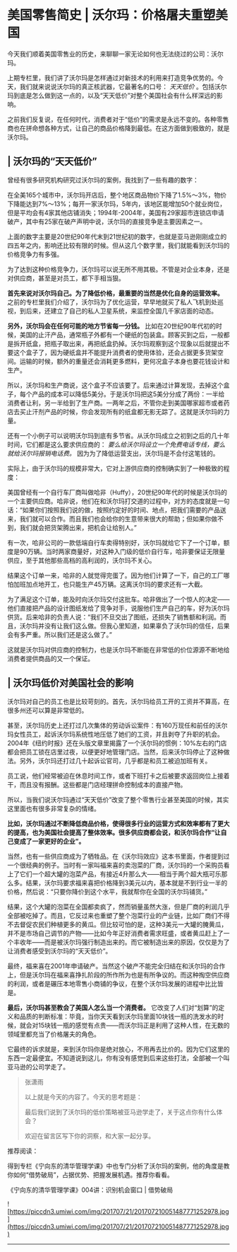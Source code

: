 # 美国零售简史 | 沃尔玛：价格屠夫重塑美国

今天我们顺着美国零售业的历史，来聊聊一家无论如何也无法绕过的公司：沃尔玛。

上期专栏里，我们讲了沃尔玛是怎样通过对新技术的利用来打造竞争优势的。今天，我们就来说说沃尔玛的真正核武器，它最著名的口号： *天天低价* 。包括沃尔玛到底是怎么做到这一点的，以及“天天低价”对整个美国社会有什么样深远的影响。

之前我们反复说，在任何时代，消费者对于“低价”的需求是永远不变的。各种零售商也在拼命想各种方式，让自己的商品价格降到最低。在这方面做到极致的，就是沃尔玛。    

## | 沃尔玛的“天天低价”

曾经有很多研究机构研究过沃尔玛的案例，我找到了一些有趣的数字：

在全美165个城市中，沃尔玛开店后，整个地区商品物价下降了1.5%～3%，物价下降能达到7%～13%；每开一家沃尔玛，5年内，该地区能增加50个就业岗位，但是平均会有4家其他店铺消失；1994年-2004年，美国有29家超市连锁店申请破产，其中有25家在破产声明中说，沃尔玛的直接竞争是主要因素之一。

上面的数字主要是20世纪90年代末到21世纪初的数字，也就是亚马逊刚刚成立的四五年之内，影响还比较有限的时候。但从这几个数字里，我们就能看到沃尔玛的价格竞争力有多强。

为了达到这种价格竞争力，沃尔玛可以说无所不用其极。不管是对企业本身，还是对供应商，甚至是对员工，都下手相当狠。

 **首先来说对沃尔玛自己。为了降低价格，最重要的当然是优化自身的运营效率。** 之前的专栏里我们介绍了，沃尔玛为了优化运营，早早地就买了私人飞机到处巡视，到后来，还建立了自己的私人卫星系统，来监控全国几千家店面的动态。

 **另外，沃尔玛会在任何可能的地方节省每一分钱。** 比如在20世纪90年代初的时候，美国的止汗产品，通常瓶子外都有一个硬纸的包装盒。顾客买到之后，一般都是拆开纸盒，把瓶子取出来，再把纸盒扔掉。沃尔玛观察到这个现象以后就提出不要这个盒子了，因为硬纸盒并不能提升消费者的使用体验，还会占据更多货架空间。运输的时候，额外的重量还会消耗更多燃料，更何况盒子本身也要花钱设计和生产。

所以，沃尔玛和生产商说，这个盒子不应该要了。后来通过计算发现，去掉这个盒子，每个产品的成本可以降低5美分。于是沃尔玛把这5美分分成了两份：一半给消费者让利，另一半给到了生产商。一两年之后，不管你走到美国哪家超市或者药店去买止汗剂产品的时候，你会发现所有的纸盒都无影无踪了。这就是沃尔玛的力量。

还有一个小例子可以说明沃尔玛到底有多节省。从沃尔玛成立之初到之后的几十年时间，它们都是这么要求供应商的： *要么给沃尔玛设立一个免费电话专线，要么就给沃尔玛报销电话费。* 因为为了降低运营支出，沃尔玛是不会付这笔钱的。

实际上，由于沃尔玛的规模非常大，它对上游供应商的控制确实到了一种极致的程度：

美国曾经有一个自行车厂商叫做哈非（Huffy），20世纪90年代的时候是沃尔玛的一个主要供应商。哈非说，他们在和沃尔玛打交道的过程中，对方的态度就是一句话：“如果你们按照我们说的做，按照约定好的时间、地点，把我们需要的产品送来，我们就可以合作。而且我们也会给你的生意带来很大的帮助；但如果你做不到，我们就会把货架腾出来，把机会让给别人。”

有一次，哈非公司的一款低端自行车卖得特别好，沃尔玛就给它下了一个订单，额度是90万辆。当时两家商量好，对这种入门级的低价自行车，哈非要保证无限量供应，至于其他那些高档的高利润的，沃尔玛不关心。

结果这个订单一来，哈非的人就觉得完蛋了。因为他们计算了一下，自己的工厂哪怕加班加点地开工，也只能生产45万辆。这离沃尔玛的要求还有一大截。

为了满足这个订单，能及时向沃尔玛交付这批车。哈非做出了一个惊人的决定——他们直接把产品的设计图纸发给了竞争对手，说服他们生产自己的车，好为沃尔玛供货。后来哈非的负责人说：“我们不旦交出了图纸，还损失了销售额和利润。而且，沃尔玛并没有让我们这么做。但我心里知道，如果辜负了沃尔玛的信任，后果会有多严重。所以我们还是这么做了。”

这就是沃尔玛对供应商的控制力，也是沃尔玛不断能在非常低的价位源源不断地给消费者提供商品的又一个保证。    

## | 沃尔玛低价对美国社会的影响

沃尔玛对自己的员工也是比较苛刻的。首先，沃尔玛给员工开的工资并不算高，在很多州还可以算是非常低的。

甚至，沃尔玛历史上还打过几次集体的劳动诉讼案件：有160万现任和前任的沃尔玛女性员工，起诉沃尔玛系统性地压低了她们的工资，并且剥夺了升职的机会。2004年《纽约时报》还在头版文章里揭露了一个沃尔玛的惯例：10%左右的门店都会把员工锁在店里过夜，以便更好地管理门店。当然，后来沃尔玛停止了这种做法。另外，沃尔玛还打过几十起诉讼官司，几乎都是和员工被迫加班有关。

员工说，他们经常被迫在休息时间工作，或者下班打卡之后被要求返回岗位上接着干，而且没有报酬。这些都是门店经理拼命控制成本的直接产物。

所以，当我们说沃尔玛通过“天天低价”改变了整个零售行业甚至美国的时候，其实这里面也有很多非常复杂的情绪。

 **比如，沃尔玛通过不断降低商品价格，使得很多行业的运营方式和效率都有了更大的提高，也为美国社会提高了整体效率。很多供应商都会说，和沃尔玛合作“让自己变成了一家更好的企业”。**

当然，也有一些供应商成为了牺牲品。在《沃尔玛效应》这本书里面，作者提到过一个很经典的例子。当时有一家叫福来喜的卖泡菜的厂商，沃尔玛的一个采购员看上了它们一个超大罐的泡菜产品，有接近4升那么大——相当于两个超大瓶可乐那么多。结果，沃尔玛要求福来喜把价格降到3美元以内，基本就是不到行业一半的价格，然后说：“只要你降价到这个水平，我就帮你在全国的沃尔玛铺货。”

结果，这个大罐的泡菜在全国都卖疯了，然而销量虽然大涨，但是厂商的利润几乎全部被吃掉了。而且，它反过来也重塑了整个泡菜行业的产业链，比如厂商们不得不去督促农民们种植更多的黄瓜。但比较可怕的是，这种3美元一大罐的腌黄瓜，并不是市场自己调节的产物——比如今年正好消费者需求旺盛，或者黄瓜赶上了一个丰收年——而是被沃尔玛强行制造出来的。而它被制造出来的原因，仅仅是为了让消费者感受到沃尔玛的“天天低价”。

最终，福来喜在2001年申请破产。当然这个破产不能完全归结在和沃尔玛的合作上，但是沃尔玛在福来喜挣扎阶段的所作所为也是有所争议的。而这种掏空供应商的利润，或者是碾压本地零售小商铺的争议，在整个沃尔玛发展的进程中比比皆是。

 **最后，沃尔玛甚至教会了美国人怎么当一个消费者。** 它改变了人们对“划算”的定义和品质的判断标准：毕竟，当你天天看到沃尔玛里面10块钱一瓶的洗发水的时候，就会对15块钱一瓶的感觉有点贵——而沃尔玛正是利用了这种人性，在无数的领域里都充当了价格屠夫的角色。

它最终的诉求就是，来到沃尔玛你是绝对放心，不用再去比价的。因为它们这里的东西一定最便宜。不知道说到这儿，你有没有感觉到后来这些打法，全部被一个叫亚马逊的公司学走了。    

> 张潇雨
> 
> 以上就是今天的内容了。今天的思考题是：
> 
> 最后我们说到了沃尔玛的低价策略被亚马逊学走了，关于这点你有什么体会？
> 
> 欢迎在留言区写下你的洞察，和大家一起分享。

推荐阅读：

得到专栏《宁向东的清华管理学课》中也专门分析了沃尔玛的案例，他的角度是教你如何“借势破局”，占据优势、把握发展机遇。推荐你看看。

《宁向东的清华管理学课》004讲：识别机会窗口 | 借势破局

![https://piccdn3.umiwi.com/img/201707/21/201707210051487771252978.jpg](https://piccdn3.umiwi.com/img/201707/21/201707210051487771252978.jpg)

---
